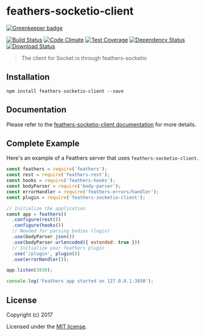 # feathers-socketio-client

[![Greenkeeper badge](https://badges.greenkeeper.io/feathersjs/feathers-socketio-client.svg)](https://greenkeeper.io/)

[![Build Status](https://travis-ci.org/feathersjs/feathers-socketio-client.png?branch=master)](https://travis-ci.org/feathersjs/feathers-socketio-client)
[![Code Climate](https://codeclimate.com/github/feathersjs/feathers-socketio-client/badges/gpa.svg)](https://codeclimate.com/github/feathersjs/feathers-socketio-client)
[![Test Coverage](https://codeclimate.com/github/feathersjs/feathers-socketio-client/badges/coverage.svg)](https://codeclimate.com/github/feathersjs/feathers-socketio-client/coverage)
[![Dependency Status](https://img.shields.io/david/feathersjs/feathers-socketio-client.svg?style=flat-square)](https://david-dm.org/feathersjs/feathers-socketio-client)
[![Download Status](https://img.shields.io/npm/dm/feathers-socketio-client.svg?style=flat-square)](https://www.npmjs.com/package/feathers-socketio-client)

> The client for Socket.io through feathers-socketio

## Installation

```
npm install feathers-socketio-client --save
```

## Documentation

Please refer to the [feathers-socketio-client documentation](http://docs.feathersjs.com/) for more details.

## Complete Example

Here's an example of a Feathers server that uses `feathers-socketio-client`. 

```js
const feathers = require('feathers');
const rest = require('feathers-rest');
const hooks = require('feathers-hooks');
const bodyParser = require('body-parser');
const errorHandler = require('feathers-errors/handler');
const plugin = require('feathers-socketio-client');

// Initialize the application
const app = feathers()
  .configure(rest())
  .configure(hooks())
  // Needed for parsing bodies (login)
  .use(bodyParser.json())
  .use(bodyParser.urlencoded({ extended: true }))
  // Initialize your feathers plugin
  .use('/plugin', plugin())
  .use(errorHandler());

app.listen(3030);

console.log('Feathers app started on 127.0.0.1:3030');
```

## License

Copyright (c) 2017

Licensed under the [MIT license](LICENSE).
